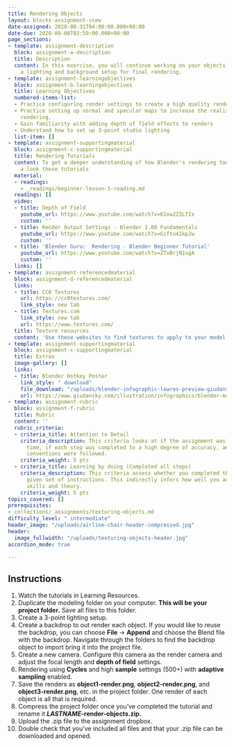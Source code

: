 ```yaml
---
title: Rendering Objects
layout: blocks-assignment-view
date-assigned: 2020-08-31T04:00:00.000+00:00
date-due: 2020-09-08T03:59:00.000+00:00
page_sections:
- template: assignment-description
  block: assignment-a-description
  title: Description
  content: In this exercise, you will continue working on your objects and create
    a lighting and background setup for final rendering.
- template: assignment-learningobjectives
  block: assignment-b-learningobjectives
  title: Learning Objectives
  numbered-items-list:
  - Practice configuring render settings to create a high quality render in Blender.
  - Practice setting up normal and specular maps to increase the realism for principled
    rendering.
  - Gain familiarity with adding depth of field effects to renders
  - Understand how to set up 3-point studio lighting
  list-item: []
- template: assignment-supportingmaterial
  block: assignment-c-supportingmaterial
  title: Rendering Tutorials
  content: To get a deeper understanding of how Blender's rendering tools work, have
    a look these tutorials
  material:
  - readings:
    - _readings/beginner-lesson-1-reading.md
  readings: []
  video:
  - title: Depth of Field
    youtube_url: https://www.youtube.com/watch?v=61xw2Z3LTIs
    custom: ''
  - title: Render Output Settings - Blender 2.80 Fundamentals
    youtube_url: https://www.youtube.com/watch?v=Gifto41kpJw
    custom: ''
  - title: 'Blender Guru:  Rendering - Blender Beginner Tutorial'
    youtube_url: https://www.youtube.com/watch?v=ZTxBrjN1ugA
    custom: ''
  links: []
- template: assignment-referencedmaterial
  block: assignment-d-referencedmaterial
  links:
  - title: CC0 Textures
    url: https://cc0textures.com/
    link_style: new tab
  - title: Textures.com
    link_style: new tab
    url: https://www.textures.com/
  title: Texture resources
  content: 'Use these websites to find textures to apply to your model. '
- template: assignment-supportingmaterial
  block: assignment-c-supportingmaterial
  title: Extras
  image-gallery: []
  links:
  - title: Blender Hotkey Poster
    link_style: " download"
    file_download: "/uploads/blender-infographic-lowres-preview-giudansky.jpg"
    url: https://www.giudansky.com/illustration/infographics/blender-map
- template: assignment-rubric
  block: assignment-f-rubric
  title: Rubric
  content: ''
  rubric_criteria:
  - criteria_title: Attention to Detail
    criteria_description: This criteria looks at if the assignment was submitted on
      time, if each step was completed to a high degree of accuracy, and if file naming
      conventions were followed.
    criteria_weight: 5 pts
  - criteria_title: Learning by doing (Completed all steps)
    criteria_description: This criteria assess whether you completed the assignment's
      given set of instructions. This indirectly infers how well you acquired foundational
      skills and theory.
    criteria_weight: 5 pts
topics_covered: []
prerequisites:
- collections/_assignments/texturing-objects.md
difficulty_level: " intermediate"
header_image: "/uploads/airline-chair-header-compressed.jpg"
header:
  image_fullwidth: "/uploads/texturing-objects-header.jpg"
accordion_mode: true

---
```

## Instructions

 1. Watch the tutorials in Learning Resources.
 2. Duplicate the modeling folder on your computer. **This will be your project folder.** Save all files to this folder.
 3. Create a 3-point lighting setup.
 4. Create a backdrop to out render each object. If you would like to reuse the backdrop, you can choose **File** → **Append**  and choose the  Blend file with the backdrop. Navigate through the folders to find the backdrop object to import bring it into the project file.
 5. Create a new camera. Configure this camera as the render camera and adjust the focal length and **depth of field** settings.
 6. Rendering using **Cycles** and high **sample** settings (500+) with **adaptive sampling** enabled.
 7. Save the renders as **object1-render.png**, **object2-render.png**, and **object3-render.png**, etc. in the project folder. One render of each object is all that is required.
 8. Compress the project folder once you’ve completed the tutorial and rename it **_LASTNAME_-render-objects.zip.**
 9. Upload the .zip file to the assignment dropbox.
10. Double check that you've included all files and that your .zip file can be downloaded and opened.